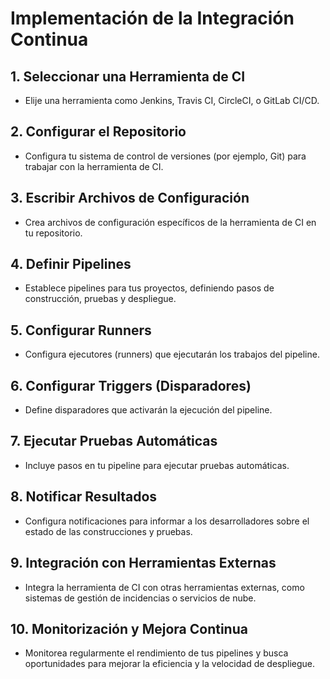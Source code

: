 # Implementación de la Integración Continua

## 1. Seleccionar una Herramienta de CI
   - Elije una herramienta como Jenkins, Travis CI, CircleCI, o GitLab CI/CD.

## 2. Configurar el Repositorio
   - Configura tu sistema de control de versiones (por ejemplo, Git) para trabajar con la herramienta de CI.

## 3. Escribir Archivos de Configuración
   - Crea archivos de configuración específicos de la herramienta de CI en tu repositorio.

## 4. Definir Pipelines
   - Establece pipelines para tus proyectos, definiendo pasos de construcción, pruebas y despliegue.

## 5. Configurar Runners
   - Configura ejecutores (runners) que ejecutarán los trabajos del pipeline.

## 6. Configurar Triggers (Disparadores)
   - Define disparadores que activarán la ejecución del pipeline.

## 7. Ejecutar Pruebas Automáticas
   - Incluye pasos en tu pipeline para ejecutar pruebas automáticas.

## 8. Notificar Resultados
   - Configura notificaciones para informar a los desarrolladores sobre el estado de las construcciones y pruebas.

## 9. Integración con Herramientas Externas
   - Integra la herramienta de CI con otras herramientas externas, como sistemas de gestión de incidencias o servicios de nube.

## 10. Monitorización y Mejora Continua
   - Monitorea regularmente el rendimiento de tus pipelines y busca oportunidades para mejorar la eficiencia y la velocidad de despliegue.
